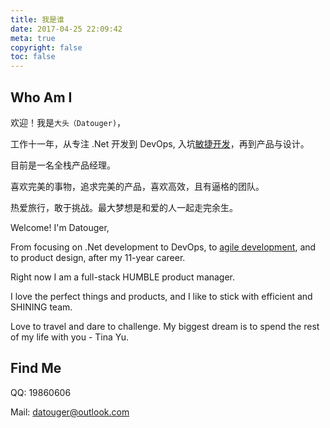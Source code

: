 ```yaml
---
title: 我是谁
date: 2017-04-25 22:09:42
meta: true
copyright: false
toc: false
---
```


## Who Am I  

欢迎！我是`大头（Datouger)`，

工作十一年，从专注 .Net 开发到 DevOps, 入坑[敏捷开发](https://www.atlassian.com/agile)，再到产品与设计。

目前是一名全栈产品经理。  

喜欢完美的事物，追求完美的产品，喜欢高效，且有逼格的团队。  

热爱旅行，敢于挑战。最大梦想是和爱的人一起走完余生。

Welcome! I'm Datouger,

From focusing on .Net development to DevOps, to [agile development](https://www.atlassian.com/agile), and to product design, after my 11-year career.

Right now I am a full-stack HUMBLE product manager.

I love the perfect things and products, and I like to stick with efficient and SHINING team.

Love to travel and dare to challenge. My biggest dream is to spend the rest of my life with you - Tina Yu.

## Find Me

QQ: 19860606  

Mail: datouger@outlook.com  
